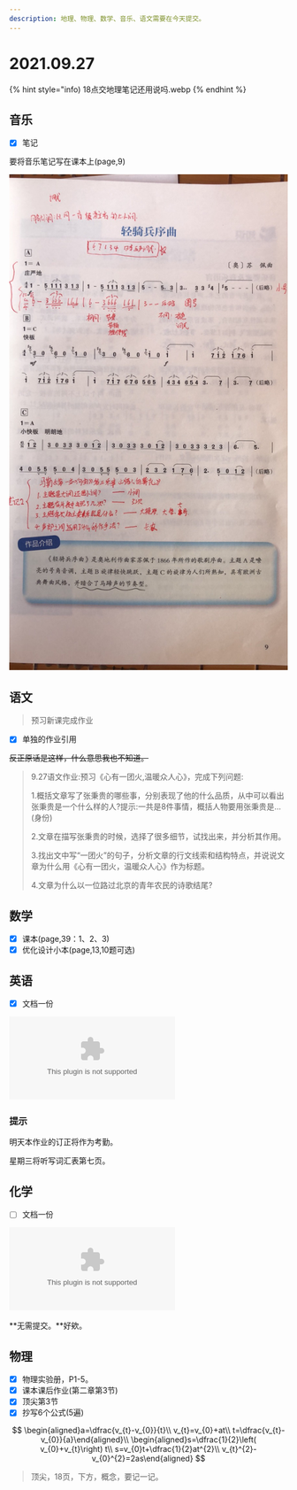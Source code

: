 ```yaml
---
description: 地理、物理、数学、音乐、语文需要在今天提交。
---
```


# 2021.09.27

{% hint style="info)
18点交地理笔记还用说吗.webp
{% endhint %}

## 音乐

* [x] 笔记

要将音乐笔记写在课本上\(page,9\)

![笔记图](../File/7c0fb59fa9cd16bd.jpg)

## 语文

> 预习新课完成作业

* [x] 单独的作业引用

~~反正原话是这样，什么意思我也不知道。~~

> 9.27语文作业:预习《心有一团火,温暖众人心》，完成下列问题:
>
> 1.概括文章写了张秉贵的哪些事，分别表现了他的什么品质，从中可以看出张秉贵是一个什么样的人?提示:一共是8件事情，概括人物要用张秉贵是...\(身份\)
>
> 2.文章在描写张秉贵的时候，选择了很多细节，试找出来，并分析其作用。
>
> 3.找出文中写“一团火”的句子，分析文章的行文线索和结构特点，并说说文章为什么用《心有一团火，温暖众人心》作为标题。
>
> 4.文章为什么以一位路过北京的青年农民的诗歌结尾?

## 数学

* [x] 课本\(page,39：1、2、3\)
* [x] 优化设计小本\(page,13,10题可选\)

## 英语

* [x] 文档一份

![](../File/927-ying-yu-zuo-ye-.docx)

### 提示

明天本作业的订正将作为考勤。

星期三将听写词汇表第七页。

## 化学

* [ ] 文档一份

![](../File/xiao-ben-zuo-ye-6.doc)

**无需提交。**好欸。

## 物理

* [x] 物理实验册，P1-5。
* [x] 课本课后作业\(第二章第3节\)
* [x] 顶尖第3节
* [x] 抄写6个公式\(5遍\)

$$
\begin{aligned}a=\dfrac{v_{t}-v_{0}}{t}\\
v_{t}=v_{0}+at\\
t=\dfrac{v_{t}-v_{0}}{a}\end{aligned}\\
\begin{aligned}s=\dfrac{1}{2}\left( v_{0}+v_{t}\right) t\\
s=v_{0}t+\dfrac{1}{2}at^{2}\\
v_{t}^{2}-v_{0}^{2}=2as\end{aligned}
$$

> 顶尖，18页，下方，概念，要记一记。

